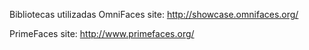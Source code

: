 Bibliotecas utilizadas
OmniFaces
site: http://showcase.omnifaces.org/

PrimeFaces
site: http://www.primefaces.org/
